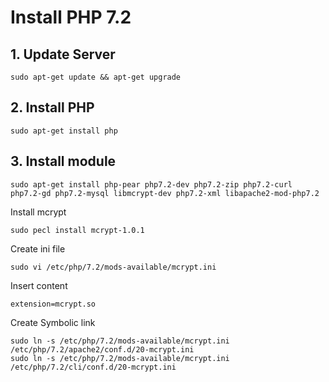 # Install PHP 7.2

## 1. Update Server

```
sudo apt-get update && apt-get upgrade
```

## 2. Install PHP

```
sudo apt-get install php
```

## 3. Install module

```
sudo apt-get install php-pear php7.2-dev php7.2-zip php7.2-curl php7.2-gd php7.2-mysql libmcrypt-dev php7.2-xml libapache2-mod-php7.2
```

Install mcrypt

```
sudo pecl install mcrypt-1.0.1
```

Create ini file

```
sudo vi /etc/php/7.2/mods-available/mcrypt.ini
```

Insert content

```
extension=mcrypt.so
```

Create Symbolic link

```
sudo ln -s /etc/php/7.2/mods-available/mcrypt.ini /etc/php/7.2/apache2/conf.d/20-mcrypt.ini
sudo ln -s /etc/php/7.2/mods-available/mcrypt.ini /etc/php/7.2/cli/conf.d/20-mcrypt.ini
```